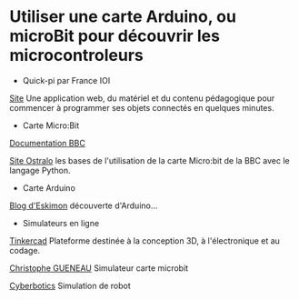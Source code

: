 # Utiliser une carte Arduino, ou microBit pour découvrir les microcontroleurs


- Quick-pi par France IOI

[Site](https://quick-pi.org/index.html) Une application web, du matériel et du contenu pédagogique pour commencer à programmer ses objets connectés en quelques minutes.

- Carte Micro:Bit

[Documentation BBC](https://microbit-micropython.readthedocs.io/en/latest/tutorials/introduction.html) 


[Site Ostralo](http://numerique.ostralo.net/microbit/partie0_accueil/0_accueil.htm) les bases de l'utilisation de la carte Micro:bit de la BBC avec le langage Python.

- Carte Arduino

[Blog d'Eskimon](https://eskimon.fr/) découverte d'Arduino...

- Simulateurs en ligne

[Tinkercad](https://www.tinkercad.com/) Plateforme destinée à la conception 3D, à l'électronique et au codage.

[Christophe GUENEAU](https://www.gcworks.fr/tutoriel/microbit/SimulateurMicrobit.html) Simulateur carte microbit

[Cyberbotics](https://cyberbotics.com/) Simulation de robot